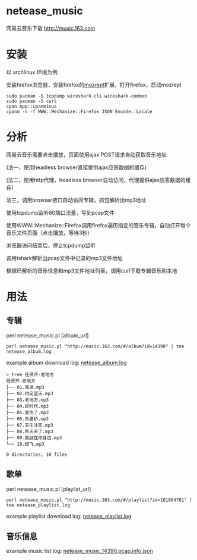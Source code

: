 # netease_music
网易云音乐下载 http://music.163.com

# 安装

以 archlinux 环境为例

安装firefox浏览器，安装firefox的[mozrepl](https://addons.mozilla.org/en-US/firefox/addon/mozrepl/)扩展，打开firefox，启动mozrepl

    sudo pacman -S tcpdump wireshark-cli wireshark-common 
    sudo pacman -S curl
    cpan App::cpanminus
    cpanm -n -f WWW::Mechanize::Firefox JSON Encode::Locale

# 分析

网易云音乐需要点击播放，页面使用ajax POST请求自动获取音乐地址

(法一，使用headless browser直接提供ajax应答数据的缓存)

(法二，使用http代理，headless browser自动访问，代理提供ajax应答数据的缓存)

法三，调用browser接口自动访问专辑，抓包解析出mp3地址

使用tcpdump监听80端口流量，写到pcap文件

使用WWW::Mechanize::Firefox调用firefox遍历指定的音乐专辑，自动打开每个音乐文件页面（点击播放，等待3秒）

浏览器访问结束后，停止tcpdump监听

调用tshark解析出pcap文件中记录的mp3文件地址

根据已解析的音乐信息和mp3文件地址列表，调用curl下载专辑音乐到本地

# 用法

## 专辑

perl netease_music.pl [album_url]

    perl netease_music.pl "http://music.163.com/#/album?id=14390" | tee netease_album.log
    
example album download log: [netease_album.log](netease_album.log)

    > tree 任贤齐-老地方 
    任贤齐-老地方
    ├── 01.戏迷.mp3
    ├── 02.约定蓝天.mp3
    ├── 03.老地方.mp3
    ├── 04.好时代.mp3
    ├── 05.爱伤了.mp3
    ├── 06.外婆桥.mp3
    ├── 07.天生注定.mp3
    ├── 08.秋天来了.mp3
    ├── 09.我就在你身边.mp3
    └── 10.想飞.mp3

    0 directories, 10 files

## 歌单

perl netease_music.pl [playlist_url]

    perl netease_music.pl "http://music.163.com/#/playlist?id=161864761" | tee netease_playlist.log

example playlist download log: [netease_playlist.log](netease_playlist.log)

## 音乐信息

example music list log: [netease_music_14390.pcap.info.json](netease_music_14390.pcap.info.json)
